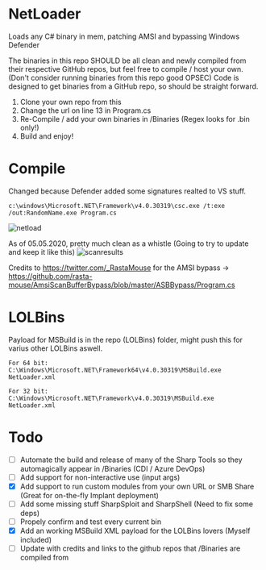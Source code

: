 # NetLoader
Loads any C# binary in mem, patching AMSI and bypassing Windows Defender

The binaries in this repo SHOULD be all clean and newly compiled from their respective GitHub repos, but feel free to compile / host your own.
(Don't consider running binaries from this repo good OPSEC) 
Code is designed to get binaries from a GitHub repo, so should be straight forward.

1. Clone your own repo from this
2. Change the url on line 13 in Program.cs
3. Re-Compile / add your own binaries in /Binaries (Regex looks for .bin only!)
3. Build and enjoy!

# Compile
Changed because Defender added some signatures realted to VS stuff.

	c:\windows\Microsoft.NET\Framework\v4.0.30319\csc.exe /t:exe /out:RandomName.exe Program.cs

![netload](https://github.com/Flangvik/NetLoader/raw/master/Screenshots/netloader.jpg)


As of 05.05.2020, pretty much clean as a whistle
(Going to try to update and keep it like this) 
![scanresults](https://scanmybin.net/img/5e67b051ac75e83a1771782d121178b50f67c3da84190084feca4ded2893a924)

Credits to https://twitter.com/_RastaMouse for the AMSI bypass
-> https://github.com/rasta-mouse/AmsiScanBufferBypass/blob/master/ASBBypass/Program.cs

# LOLBins

Payload for MSBuild is in the repo (LOLBins) folder, might push this for varius other LOLBins aswell.

	For 64 bit:
	C:\Windows\Microsoft.NET\Framework64\v4.0.30319\MSBuild.exe NetLoader.xml

	For 32 bit:
	C:\Windows\Microsoft.NET\Framework\v4.0.30319\MSBuild.exe NetLoader.xml

# Todo
- [ ]  Automate the build and release of many of the Sharp Tools so they automagically appear in /Binaries (CDI / Azure DevOps)
- [ ]  Add support for non-interactive use (input args)
- [X]  Add support to run custom modules from your own URL or SMB Share (Great for on-the-fly Implant deployment)
- [ ]  Add some missing stuff SharpSploit and SharpShell (Need to fix some deps)
- [ ]  Propely confirm and test every current bin
- [X]  Add an working MSBuild XML payload for the LOLBins lovers (Myself included)
- [ ]  Update with credits and links to the github repos that /Binaries are compiled from
